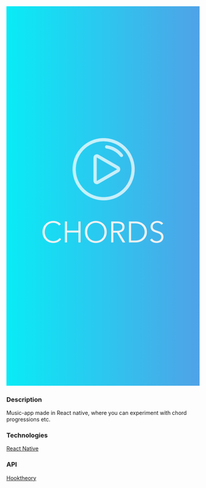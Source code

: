 <div style="text-align:center">
  <img src="./img/splashchords.png" />
</div>

### Description

Music-app made in React native, where you can experiment with chord progressions etc.

### Technologies

[React Native](https://facebook.github.io/react-native/)

### API

[Hooktheory](https://www.hooktheory.com/api/trends/docs)
